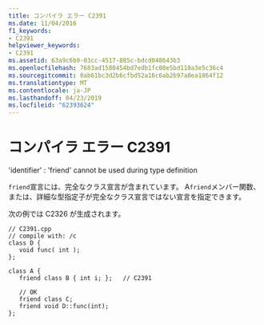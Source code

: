 ```yaml
---
title: コンパイラ エラー C2391
ms.date: 11/04/2016
f1_keywords:
- C2391
helpviewer_keywords:
- C2391
ms.assetid: 63a9c6b9-03cc-4517-885c-bdcd048643b3
ms.openlocfilehash: 7683ad1580454bd7edb1fc08e5bd110a3e5c36c4
ms.sourcegitcommit: 0ab61bc3d2b6cfbd52a16c6ab2b97a8ea1864f12
ms.translationtype: MT
ms.contentlocale: ja-JP
ms.lasthandoff: 04/23/2019
ms.locfileid: "62393624"
---
```

# <a name="compiler-error-c2391"></a>コンパイラ エラー C2391

'identifier' : 'friend' cannot be used during type definition

`friend`宣言には、完全なクラス宣言が含まれています。 A`friend`メンバー関数、または、詳細な型指定子が完全なクラス宣言ではない宣言を指定できます。

次の例では C2326 が生成されます。

```
// C2391.cpp
// compile with: /c
class D {
   void func( int );
};

class A {
   friend class B { int i; };   // C2391

   // OK
   friend class C;
   friend void D::func(int);
};
```